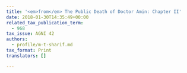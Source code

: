 ```yaml
---
title: '<em>from</em> The Public Death of Doctor Amin: Chapter II'
date: 2018-01-30T14:35:49+00:00
related_tax_publication_term:
  - 968
tax_issue: AGNI 42
authors:
  - profile/m-t-sharif.md
tax_format: Print
translators: []

---
```

